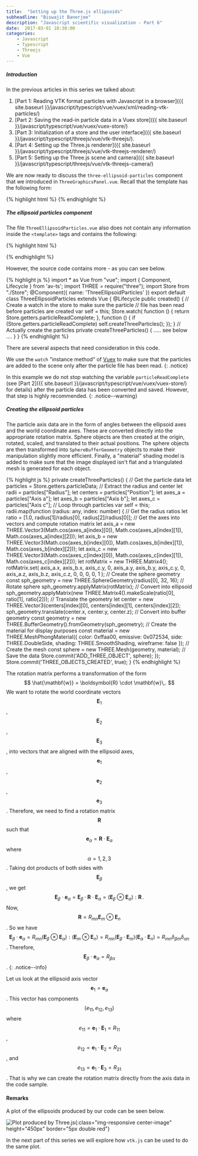 ```yaml
---
title:  "Setting up the Three.js ellipsoids"
subheadline: "Biswajit Banerjee"
description: "Javascript scientific visualization - Part 6"
date:  2017-03-01 10:30:00
categories:
    - Javascript
    - Typescript
    - Threejs
    - Vue
---
```



##### Introduction #####
In the previous articles in this series we talked about:

1. [Part 1: Reading VTK format particles with Javascript in a browser]({{ site.baseurl }}/javascript/typescript/vue/vuex/xml/reading-vtk-particles/)
2. [Part 2: Saving the read-in particle data in a Vuex store]({{ site.baseurl }}/javascript/typescript/vue/vuex/vuex-store/)
3. [Part 3: Initialization of a store and the user interface]({{ site.baseurl }}/javascript/typescript/threejs/vue/vtk-threejs/).
4. [Part 4: Setting up the Three.js renderer]({{ site.baseurl }}/javascript/typescript/threejs/vue/vtk-threejs-renderer/)
5. [Part 5: Setting up the Three.js scene and camera]({{ site.baseurl }}/javascript/typescript/threejs/vue/vtk-threejs-camera/)
<!--more-->

We are now ready to discuss the `three-ellipsoid-particles` component that we introduced in 
`ThreeGraphicsPanel.vue`.  Recall that the template has the following form:

{% highlight html %}
<template>
  <div id='three-graphics-container'>
    <div class="uk-card uk-card-default uk-card-large">
      <div class="uk-card-body">
        <three-renderer v-bind:size="{w:500, h:500}">
          <three-scene v-bind:size="size"> 
            <three-camera v-bind:size="size" v-bind:position="{x: 100,  z: 15 }">
            </three-camera>
            <three-ellipsoid-particles> </three-ellipsoid-particles>
          </three-scene>
        </three-renderer>
      </div>
    </div>
  </div>
</template>
{% endhighlight %}

##### The ellipsoid particles component #####
The file `ThreeEllipsoidParticles.vue` also does not contain any information inside the
`<template>` tags and contains the following:

{% highlight html %}
<template> </template>
<script src="./ThreeEllipsoidParticles.ts"> </script>
{% endhighlight %}

However, the source code contains more - as you can see below.

{% highlight js %}
import * as Vue from "vue";
import { Component, Lifecycle } from 'av-ts';
import THREE = require("three");
import Store from "./Store";
@Component({
  name: 'ThreeEllipsoidParticles'
})
export default class ThreeEllipsoidParticles extends Vue {
  @Lifecycle
  public created() {
    // Create a watch in the store to make sure the particle
    // file has been read before particles are created
    var self = this;
    Store.watch(
      function () {
        return Store.getters.particleReadComplete;
      },
      function () {
        if (Store.getters.particleReadComplete)
          self.createThreeParticles();
      });
  }
  // Actually create the particles
  private createThreeParticles() {
    ..... see below ....
  }
}
{% endhighlight %}

There are several aspects that need consideration in this code.

We use the `watch` "instance method" of [Vuex](https://vuex.vuejs.org/en/api.html) to make sure that
the particles are added to the scene only after the particle file has been read.
{: .notice}

In this example
we do not stop watching the variable `particleReadComplete` (see [Part 2]({{ site.baseurl }}/javascript/typescript/vue/vuex/vuex-store/) for details) after the particle data has been converted and saved.  However, that step is highly recommended.
{: .notice--warning}

##### Creating the ellipsoid particles #####
The particle axis data are in the form of angles between the ellipsoid axes and the world coordinate axes.
These are converted directly into the appropriate rotation matrix.  Sphere objects are then created at
the origin, rotated, scaled, and translated to their actual positions.  The sphere objects are then
transformed into `SphereBufferGeometry` objects to make their manipulation slightly more efficient.
Finally, a "material" shading model is added to make sure that the image displayed isn't flat and
a triangulated mesh is generated for each object.

{% highlight js %}
  private createThreeParticles() {
    // Get the particle data
    let particles = Store.getters.particleData;
    // Extract the radius and center
    let radii = particles["Radius"];
    let centers = particles["Position"];
    let axes_a = particles["Axis a"];
    let axes_b = particles["Axis b"];
    let axes_c = particles["Axis c"];
    // Loop through particles
    var self = this;
    radii.map(function (radius: any, index: number) {
      // Get the radius ratios
      let ratio = [1.0, radius[1]/radius[0], radius[2]/radius[0]];
      // Get the axes into vectors and compute rotation matrix
      let axis_a = 
        new THREE.Vector3(Math.cos(axes_a[index][0]), 
                          Math.cos(axes_a[index][1]), 
                          Math.cos(axes_a[index][2]));
      let axis_b = 
        new THREE.Vector3(Math.cos(axes_b[index][0]), 
                          Math.cos(axes_b[index][1]), 
                          Math.cos(axes_b[index][2]));
      let axis_c = 
        new THREE.Vector3(Math.cos(axes_c[index][0]), 
                          Math.cos(axes_c[index][1]), 
                          Math.cos(axes_c[index][2]));
      let rotMatrix = new THREE.Matrix4();
      rotMatrix.set(
        axis_a.x, axis_b.x, axis_c.y, 0,
        axis_a.y, axis_b.y, axis_c.y, 0,
        axis_a.z, axis_b.z, axis_c.z, 0,
        0, 0, 0, 1
        );
      // Create the sphere geometry
      const sph_geometry = new THREE.SphereGeometry(radius[0], 32, 16);
      // Rotate sphere 
      sph_geometry.applyMatrix(rotMatrix);
      // Convert into ellipsoid
      sph_geometry.applyMatrix(new THREE.Matrix4().makeScale(ratio[0], ratio[1], ratio[2]));
      // Translate the geometry
      let center = new THREE.Vector3(centers[index][0], centers[index][1], centers[index][2]);
      sph_geometry.translate(center.x, center.y, center.z);
      // Convert into buffer geometry
      const geometry = new THREE.BufferGeometry().fromGeometry(sph_geometry);
      // Create the material for display purposes
      const material = new THREE.MeshPhongMaterial({
        color: 0xffaa00,
        emissive: 0x072534,
        side: THREE.DoubleSide,
        shading: THREE.SmoothShading,
        wireframe: false
      });
      // Create the mesh
      const sphere = new THREE.Mesh(geometry, material);
      // Save the data
      Store.commit('ADD_THREE_OBJECT', sphere);
    });
    Store.commit('THREE_OBJECTS_CREATED', true);
  }
{% endhighlight %}

The rotation matrix performs a transformation of the form
$$
  \hat{\mathbf{w}} = \boldsymbol{R} \cdot \mathbf{w}\,.
$$
We want to rotate the world coordinate vectors
$$\mathbf{E}_1$$, $$\mathbf{E}_2$$, $$\mathbf{E}_3$$, 
into vectors that are aligned with the ellipsoid axes,
$$\mathbf{e}_1$$, $$\mathbf{e}_2$$, $$\mathbf{e}_3$$. 
Therefore, we need to find a rotation matrix $$\boldsymbol{R}$$
such that $$\mathbf{e}_\alpha = \boldsymbol{R}\cdot\mathbf{E}_\alpha$$
where $$\alpha = 1,2,3$$. Taking dot products of both sides with
$$\mathbf{E}_\beta$$, we get
$$\mathbf{E}_\beta\cdot\mathbf{e}_\alpha =
\mathbf{E}_\beta\cdot\boldsymbol{R}\cdot\mathbf{E}_\alpha = 
(\mathbf{E}_\beta\otimes\mathbf{E}_\alpha):\boldsymbol{R} \,.
$$ Now, $$\boldsymbol{R} = R_{mn} \mathbf{E}_m \otimes \mathbf{E}_n$$.
So we have
$$\mathbf{E}_\beta\cdot\mathbf{e}_\alpha =
  R_{mn} (\mathbf{E}_\beta\otimes\mathbf{E}_\alpha): (\mathbf{E}_m \otimes \mathbf{E}_n)
  = R_{mn} (\mathbf{E}_\beta\cdot\mathbf{E}_m) (\mathbf{E}_\alpha \cdot \mathbf{E}_n)
  = R_{mn} \delta_{\beta m} \delta_{\alpha n}$$.
Therefore, $$ \mathbf{E}_\beta\cdot\mathbf{e}_\alpha = R_{\beta\alpha}$$.
{: .notice--info}

Let us look at the ellipsoid axis vector $$\mathbf{e}_1 = \mathbf{e}_a$$.  This vector has
components $$(e_{11}, e_{12}, e_{13})$$ where $$e_{11} = \mathbf{e}_1 \cdot \mathbf{E}_1 = R_{11}$$,
$$e_{12} = \mathbf{e}_1 \cdot \mathbf{E}_2 = R_{21}$$, and $$e_{13} = \mathbf{e}_1 \cdot \mathbf{E}_3 = R_{31}$$.  That is why we can create the rotation matrix directly from the axis data in
the code sample.

#### Remarks ####
A plot of the ellipsoids produced by our code can be seen below.

![Plot produced by Three.js]({{site.baseurl}}/assets/blogimg/ThreeGraphicsPanel.jpg){:class="img-responsive center-image" height="450px" border="5px double red"}

In the next part of this series we will explore how `vtk.js` can be used to do the same plot.

